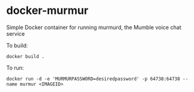 # docker-murmur
Simple Docker container for running murmurd, the Mumble voice chat service

To build:

    docker build .

To run:

    docker run -d -e 'MURMURPASSWORD=desiredpassword' -p 64738:64738 --name murmur <IMAGEID>
